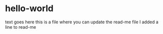 # hello-world
text goes here
this is a file where you can update the read-me file
I added a line to read-me
